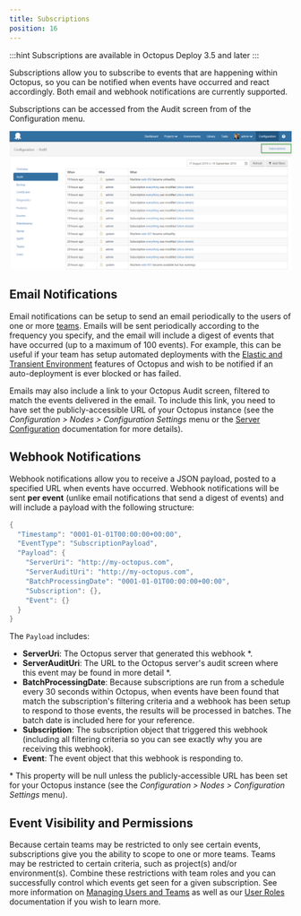 ```yaml
---
title: Subscriptions
position: 16
---
```



:::hint
Subscriptions are available in Octopus Deploy 3.5 and later
:::


Subscriptions allow you to subscribe to events that are happening within Octopus, so you can be notified when events have occurred and react accordingly. Both email and webhook notifications are currently supported.


Subscriptions can be accessed from the Audit screen from of the Configuration menu.


![](/docs/images/5670596/5865722.png)

## Email Notifications


Email notifications can be setup to send an email periodically to the users of one or more [teams](/docs/home/administration/managing-users-and-teams.md). Emails will be sent periodically according to the frequency you specify, and the email will include a digest of events that have occurred (up to a maximum of 100 events). For example, this can be useful if your team has setup automated deployments with the [Elastic and Transient Environment](/docs/home/guides/elastic-and-transient-environments.md) features of Octopus and wish to be notified if an auto-deployment is ever blocked or has failed.


Emails may also include a link to your Octopus Audit screen, filtered to match the events delivered in the email. To include this link, you need to have set the publicly-accessible URL of your Octopus instance (see the *Configuration > Nodes > Configuration Settings* menu or the [Server Configuration](/docs/home/administration/server-configuration.md) documentation for more details).

## Webhook Notifications


Webhook notifications allow you to receive a JSON payload, posted to a specified URL when events have occurred. Webhook notifications will be sent **per event** (unlike email notifications that send a digest of events) and will include a payload with the following structure:

```powershell
{
  "Timestamp": "0001-01-01T00:00:00+00:00",
  "EventType": "SubscriptionPayload",
  "Payload": {
    "ServerUri": "http://my-octopus.com",
    "ServerAuditUri": "http://my-octopus.com",
    "BatchProcessingDate": "0001-01-01T00:00:00+00:00",
    "Subscription": {},
    "Event": {}
  }
}
```


The `Payload` includes:

- **ServerUri**: The Octopus server that generated this webhook \*.
- **ServerAuditUri**: The URL to the Octopus server's audit screen where this event may be found in more detail \*.
- **BatchProcessingDate**: Because subscriptions are run from a schedule every 30 seconds within Octopus, when events have been found that match the subscription's filtering criteria and a webhook has been setup to respond to those events, the results will be processed in batches. The batch date is included here for your reference.
- **Subscription**: The subscription object that triggered this webhook (including all filtering criteria so you can see exactly why you are receiving this webhook).
- **Event**: The event object that this webhook is responding to.



\* This property will be null unless the publicly-accessible URL has been set for your Octopus instance (see the *Configuration > Nodes > Configuration Settings* menu).

## Event Visibility and Permissions


Because certain teams may be restricted to only see certain events, subscriptions give you the ability to scope to one or more teams. Teams may be restricted to certain criteria, such as project(s) and/or environment(s). Combine these restrictions with team roles and you can successfully control which events get seen for a given subscription. See more information on [Managing Users and Teams](/docs/home/administration/managing-users-and-teams.md) as well as our [User Roles](/docs/home/administration/managing-users-and-teams/user-roles.md) documentation if you wish to learn more.
